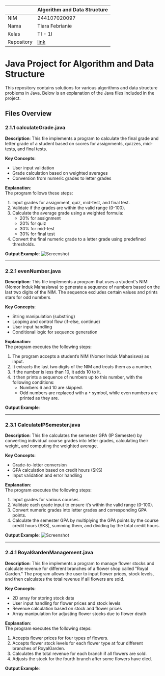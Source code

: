 |  | Algorithm and Data Structure |
|--|--|
| NIM | 244107020097 |
| Nama | Tiara Febrianie |
| Kelas | TI - 1I |
| Repository | [link](https://github.com/tiara082/PraktikumALSD.git) |

# Java Project for Algorithm and Data Structure

This repository contains solutions for various algorithms and data structure problems in Java. Below is an explanation of the Java files included in the project.

## Files Overview

### 2.1.1 **calculateGrade.java**
   **Description**: This file implements a program to calculate the final grade and letter grade of a student based on scores for assignments, quizzes, mid-tests, and final tests.

   **Key Concepts**:
   - User input validation
   - Grade calculation based on weighted averages
   - Conversion from numeric grades to letter grades

   **Explanation**:  
   The program follows these steps:
   1. Input grades for assignment, quiz, mid-test, and final test.
   2. Validate if the grades are within the valid range (0-100).
   3. Calculate the average grade using a weighted formula:
      - 20% for assignment
      - 20% for quiz
      - 30% for mid-test
      - 30% for final test
   4. Convert the final numeric grade to a letter grade using predefined thresholds.
   
   **Output Example**:
     ![Screenshot](img/img1.png)


   
---

### 2.2.1 **evenNumber.java**
   **Description**: This file implements a program that uses a student's NIM (Nomor Induk Mahasiswa) to generate a sequence of numbers based on the last two digits of the NIM. The sequence excludes certain values and prints stars for odd numbers.

   **Key Concepts**:
   - String manipulation (substring)
   - Looping and control flow (if-else, continue)
   - User input handling
   - Conditional logic for sequence generation

   **Explanation**:  
   The program executes the following steps:
   1. The program accepts a student’s NIM (Nomor Induk Mahasiswa) as input.
   2. It extracts the last two digits of the NIM and treats them as a number.
   3. If the number is less than 10, it adds 10 to it.
   4. It then prints a sequence of numbers up to this number, with the following conditions:
      - Numbers 6 and 10 are skipped.
      - Odd numbers are replaced with a `*` symbol, while even numbers are printed as they are.

   **Output Example**:

---

### 2.3.1 **CalculateIPSemester.java**
**Description**: This file calculates the semester GPA (IP Semester) by converting individual course grades into letter grades, calculating their weight, and computing the weighted average.

**Key Concepts**:
- Grade-to-letter conversion
- GPA calculation based on credit hours (SKS)
- Input validation and error handling

**Explanation**:  
The program executes the following steps:
1. Input grades for various courses.
2. Validate each grade input to ensure it’s within the valid range (0-100).
3. Convert numeric grades into letter grades and corresponding GPA points.
4. Calculate the semester GPA by multiplying the GPA points by the course credit hours (SKS), summing them, and dividing by the total credit hours.

**Output Example**:
     ![Screenshot](img/img1.png)

---

### 2.4.1 **RoyalGardenManagement.java**
   **Description**: This file implements a program to manage flower stocks and calculate revenue for different branches of a flower shop called "Royal Garden." The program allows the user to input flower prices, stock levels, and then calculates the total revenue if all flowers are sold.

   **Key Concepts**:
   - 2D array for storing stock data
   - User input handling for flower prices and stock levels
   - Revenue calculation based on stock and flower prices
   - Array manipulation for adjusting flower stocks due to flower death

   **Explanation**:  
   The program executes the following steps:
   1. Accepts flower prices for four types of flowers.
   2. Accepts flower stock levels for each flower type at four different branches of RoyalGarden.
   3. Calculates the total revenue for each branch if all flowers are sold.
   4. Adjusts the stock for the fourth branch after some flowers have died.
   
   **Output Example**:


